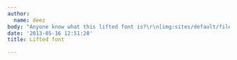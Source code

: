 ```yaml
---
author:
  name: deez
body: "Anyone know what this lifted font is?\r\n[img:sites/default/files/old-images/lifted_6640.jpg]"
date: '2013-05-16 12:51:28'
title: Lifted font

---
```

